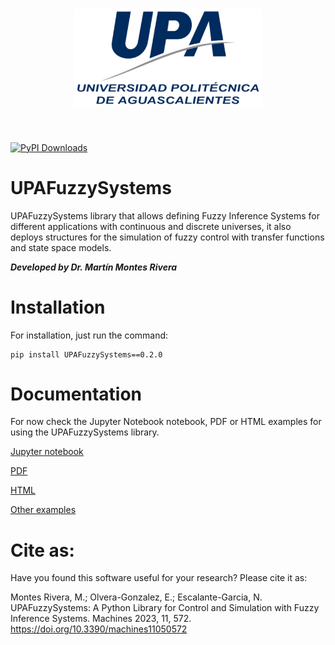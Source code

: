 <h1 align="center">
<img src="upa.png" width="300">
</h1><br>



[![PyPI Downloads](https://img.shields.io/pypi/dm/UPAFuzzySystems.svg?label=PyPI%20downloads)](
https://pypi.org/project/UPAFuzzySystems/)

# UPAFuzzySystems

UPAFuzzySystems library that allows defining Fuzzy Inference Systems for different applications with continuous and discrete universes, it also deploys structures for the simulation of fuzzy control with transfer functions and state space models.

***Developed by Dr. Martín Montes Rivera***

# Installation
For installation, just run the command:

```
pip install UPAFuzzySystems==0.2.0
```
# Documentation
For now check the Jupyter Notebook notebook, PDF or HTML examples for using the UPAFuzzySystems library.

[Jupyter notebook](https://github.com/UniversidadPolitecnicaAguascalientes/UPAFuzzySystems/blob/main/examples/Examples-UPAFuzzySystems.ipynb)

[PDF](https://github.com/UniversidadPolitecnicaAguascalientes/UPAFuzzySystems/blob/main/examples/Examples-UPAFuzzySystems.pdf)

[HTML](https://github.com/UniversidadPolitecnicaAguascalientes/UPAFuzzySystems/blob/main/examples/Examples-UPAFuzzySystems.html)

[Other examples](https://github.com/UniversidadPolitecnicaAguascalientes/UPAFuzzySystems/tree/main/examples/other%20examples)

# Cite as:
Have you found this software useful for your research?  Please cite it as:

Montes Rivera, M.; Olvera-Gonzalez, E.; Escalante-Garcia, N. UPAFuzzySystems: A Python Library for Control and Simulation with Fuzzy Inference Systems. Machines 2023, 11, 572. https://doi.org/10.3390/machines11050572
